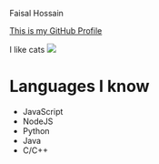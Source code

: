 Faisal Hossain

[This is my GitHub Profile](https://github.com/fmhossai)

I like cats
![](https://images.unsplash.com/photo-1591871937573-74dbba515c4c?ixid=MXwxMjA3fDB8MHxwaG90by1wYWdlfHx8fGVufDB8fHw%3D&ixlib=rb-1.2.1&auto=format&fit=crop&w=1000&q=80)

# Languages I know
- JavaScript
- NodeJS
- Python
- Java
- C/C++